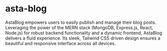 # asta-blog
AstaBlog empowers users to easily publish and manage their blog posts. Leveraging the power of the MERN stack (MongoDB, Express.js, React, Node.js) for robust backend functionality and a dynamic frontend, AstaBlog delivers a fluid experience. Its sleek, Tailwind CSS driven design ensures a beautiful and responsive interface across all devices.
